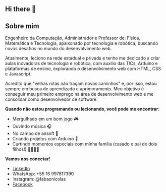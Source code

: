 ## Hi there 👋

## Sobre mim

Engenheiro da Computação, Administrador e Professor de: Física, Matemática e Tecnologia, apaixonado por tecnologia e robótica, buscando novos desafios no mundo do desenvolvimento web. 

Atualmente, leciono na rede estadual e privada e tenho me dedicado a criar aulas inovadoras de tecnologia e robótica, com auxilio das TICs, Arduino e plataformas de ensino, explorando o desenvolvimento web com HTML, CSS e Javascript.  

Acredito que "velhas rotas não traçam novos caminhos" e, por isso, estou sempre em busca de aprendizado e aprimoramento.  Meu objetivo é conseguir meu primeiro emprego na área de desenvolvimento web e me consolidar como desenvolvedor de software.

**Quando não estou programando ou lecionando, você pode me encontrar:**

* Mergulhado em um bom jogo 🎮
* Ouvindo música 🎧
* No campo de airsoft 🎯
* Criando projetos com Arduino 🤖
* Curtindo momentos especiais com minha família (casado e pai de dois filhos!) 👨‍👩‍👧‍👦

**Vamos nos conectar!**

* [LinkedIn](https://www.linkedin.com/in/fabionicola/)
* WhatsApp: +55 16 997817390
* Instagram: @fabaonicolas
* [Facebook](https://www.facebook.com/fabioaugusto.nicola/)
